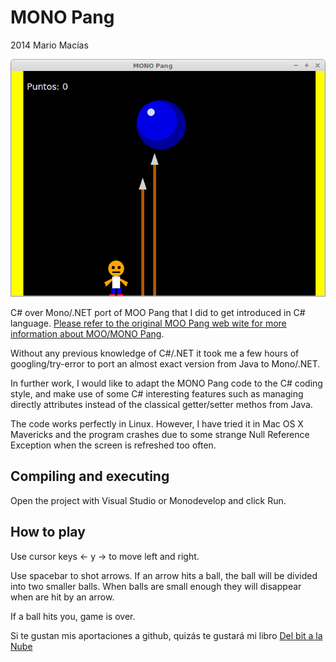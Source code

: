 MONO Pang 
========
2014 Mario Macías

![Screenshot](shot.png "Screenshot")

C# over Mono/.NET port of MOO Pang that I did to get introduced in C# language. [Please refer to the original MOO Pang web wite for more information about MOO/MONO Pang](https://github.com/mariomac/MOOPang).

Without any previous knowledge of C#/.NET it took me a few hours of googling/try-error to port an almost exact version from Java to Mono/.NET.

In further work, I would like to adapt the MONO Pang code to the C# coding style, and make use of some C# interesting features such as managing directly attributes instead of the classical getter/setter methos from Java.

The code works perfectly in Linux. However, I have tried it in Mac OS X Mavericks and the program crashes due to some strange Null Reference Exception when the screen is refreshed too often.

Compiling and executing
-----------------------

Open the project with Visual Studio or Monodevelop and click Run.

How to play
-----------
Use cursor keys <- y -> to move left and right.

Use spacebar to shot arrows. If an arrow hits a ball, the ball will be divided into
two smaller balls. When balls are small enough they will disappear when are hit by
an arrow.

If a ball hits you, game is over.


Si te gustan mis aportaciones a github, quizás te gustará mi libro [Del bit a la Nube](http://www.xaas.guru/del-bit-a-la-nube/)

